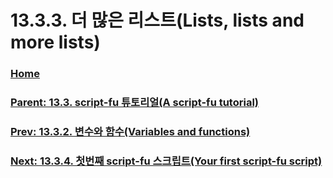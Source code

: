 # 13.3.3. 더 많은 리스트(Lists, lists and more lists)

### [Home](./00-home.md)
### [Parent: 13.3. script-fu 튜토리얼(A script-fu tutorial)](./13-03-00-a-script-fu-tutorial.md)
### [Prev: 13.3.2. 변수와 함수(Variables and functions)](./13-03-02-variables-and-functions.md)
### [Next: 13.3.4. 첫번째 script-fu 스크립트(Your first script-fu script)](./13-03-04-your-first-script-fu-script.md)
